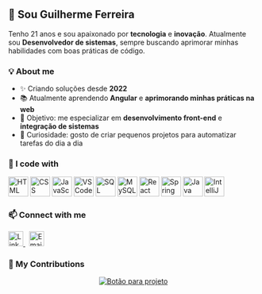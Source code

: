 <h2 align="left">👋 Sou Guilherme Ferreira</h2>

<p align="left">
Tenho 21 anos e sou apaixonado por <b>tecnologia</b> e <b>inovação</b>.  
Atualmente sou <b>Desenvolvedor de sistemas</b>, sempre buscando aprimorar minhas habilidades com boas práticas de código.
</p>

###

<h3 align="left">💡 About me</h3>

- ✨ Criando soluções desde **2022**  
- 📚 Atualmente aprendendo **Angular** e **aprimorando minhas práticas na web**  
- 🎯 Objetivo: me especializar em **desenvolvimento front-end** e **integração de sistemas**  
- 🎲 Curiosidade: gosto de criar pequenos projetos para automatizar tarefas do dia a dia  

###

<h3 align="left">🧠 I code with</h3>

<p align="left">
  <img src="https://cdn.jsdelivr.net/gh/devicons/devicon/icons/html5/html5-original.svg" height="40" alt="HTML logo" />
  <img src="https://cdn.jsdelivr.net/gh/devicons/devicon/icons/css3/css3-original.svg" height="40" alt="CSS logo" />
  <img src="https://cdn.jsdelivr.net/gh/devicons/devicon/icons/javascript/javascript-original.svg" height="40" alt="JavaScript logo" />
  <img src="https://cdn.jsdelivr.net/gh/devicons/devicon/icons/vscode/vscode-original.svg" height="40" alt="VSCode logo" />
  <img src="https://cdn.jsdelivr.net/gh/devicons/devicon/icons/microsoftsqlserver/microsoftsqlserver-plain.svg" height="40" alt="SQL Server logo" />
  <img src="https://cdn.jsdelivr.net/gh/devicons/devicon/icons/mysql/mysql-original.svg" height="40" alt="MySQL logo" />
  <img src="https://cdn.jsdelivr.net/gh/devicons/devicon/icons/react/react-original.svg" height="40" alt="React logo" />
  <img src="https://cdn.jsdelivr.net/gh/devicons/devicon/icons/spring/spring-original.svg" height="40" alt="Spring Boot logo" />
  <img src="https://cdn.jsdelivr.net/gh/devicons/devicon/icons/java/java-original.svg" height="40" alt="Java logo" />
  <img src="https://cdn.jsdelivr.net/gh/devicons/devicon/icons/intellij/intellij-original.svg" height="40" alt="IntelliJ logo" />
</p>




<h3 align="left">📫 Connect with me</h3>

<p align="left">
  <a href="https://www.linkedin.com/in/guilhermeff45" target="_blank">
    <img src="https://cdn.jsdelivr.net/gh/devicons/devicon/icons/linkedin/linkedin-original.svg" height="30" alt="LinkedIn logo" />
  </a>
  &nbsp;
  <a href="mailto:guilhermeferreira564@email.com" target="_blank">
    <img src="https://cdn-icons-png.flaticon.com/512/732/732200.png" height="30" alt="Email icon" />
  </a>
</p>

<h3 align="left">🚀 My Contributions</h3>

<p align="center">
  <!-- 🔗 Substitua o link abaixo pelo repositório do seu projeto -->
  <a href="https://github.com/LinkEdu-AI/LinkEdu"="_blank">
    <img src="https://img.shields.io/badge/Acessar%20projeto-1DA1F2?style=for-the-badge&logo=github&logoColor=white" alt="Botão para projeto" />
  </a>
</p>
